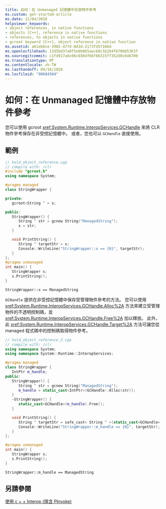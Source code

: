 ```yaml
---
title: 如何：在 Unmanaged 記憶體中存放物件參考
ms.custom: get-started-article
ms.date: 11/04/2016
helpviewer_keywords:
- object references, in native functions
- objects [C++], reference in native functions
- references, to objects in native functions
- gcroot keyword [C++], object reference in native function
ms.assetid: a61eb8ce-3982-477d-8d3d-2173fd57166d
ms.openlocfilehash: 13d5bd37a0f5e0b065aecb8c5b264fb70685363f
ms.sourcegitcommit: c1fd917a8c06c6504f66f66315ff352d0c046700
ms.translationtype: MT
ms.contentlocale: zh-TW
ms.lasthandoff: 09/16/2020
ms.locfileid: "90684504"
---
```

# <a name="how-to-hold-object-reference-in-unmanaged-memory"></a>如何：在 Unmanaged 記憶體中存放物件參考

您可以使用 gcroot <xref:System.Runtime.InteropServices.GCHandle> 來將 CLR 物件參考保存在非受控記憶體中。 或者，您也可以 `GCHandle` 直接使用。

## <a name="examples"></a>範例

```cpp
// hold_object_reference.cpp
// compile with: /clr
#include "gcroot.h"
using namespace System;

#pragma managed
class StringWrapper {

private:
   gcroot<String ^ > x;

public:
   StringWrapper() {
      String ^ str = gcnew String("ManagedString");
      x = str;
   }

   void PrintString() {
      String ^ targetStr = x;
      Console::WriteLine("StringWrapper::x == {0}", targetStr);
   }
};
#pragma unmanaged
int main() {
   StringWrapper s;
   s.PrintString();
}
```

```Output
StringWrapper::x == ManagedString
```

`GCHandle` 提供在非受控記憶體中保存受管理物件參考的方法。  您可以使用 <xref:System.Runtime.InteropServices.GCHandle.Alloc%2A> 方法來建立受管理物件的不透明控制碼，並 <xref:System.Runtime.InteropServices.GCHandle.Free%2A> 加以釋放。 此外，此 <xref:System.Runtime.InteropServices.GCHandle.Target%2A> 方法可讓您從 managed 程式碼中的控制碼取得物件參考。

```cpp
// hold_object_reference_2.cpp
// compile with: /clr
using namespace System;
using namespace System::Runtime::InteropServices;

#pragma managed
class StringWrapper {
   IntPtr m_handle;
public:
   StringWrapper() {
      String ^ str = gcnew String("ManagedString");
      m_handle = static_cast<IntPtr>(GCHandle::Alloc(str));
   }
   ~StringWrapper() {
      static_cast<GCHandle>(m_handle).Free();
   }

   void PrintString() {
      String ^ targetStr = safe_cast< String ^ >(static_cast<GCHandle>(m_handle).Target);
      Console::WriteLine("StringWrapper::m_handle == {0}", targetStr);
   }
};

#pragma unmanaged
int main() {
   StringWrapper s;
   s.PrintString();
}
```

```Output
StringWrapper::m_handle == ManagedString
```

## <a name="see-also"></a>另請參閱

[使用 c + + Interop (隱含 PInvoke) ](../dotnet/using-cpp-interop-implicit-pinvoke.md)
